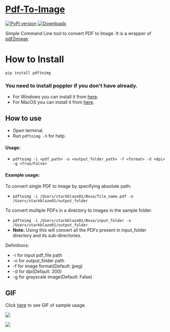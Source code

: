 # [Pdf-To-Image](https://github.com/starkblaze01/Pdf-To-Image)
[![PyPI version](https://badge.fury.io/py/pdftoimg.svg)](https://badge.fury.io/py/pdftoimg) [![Downloads](https://pepy.tech/badge/pdftoimg)](https://pepy.tech/project/pdftoimg)


Simple Command Line tool to convert PDF to Image. It is a wrapper of [pdf2image](https://pypi.org/project/pdf2image/).

# How to Install
`pip install pdftoimg`

### You need to install poppler if you don't have already.
- For Windows you can install it from [here](https://anaconda.org/conda-forge/poppler/files).
- For MacOS you can install it from [here](http://macappstore.org/poppler/).

## How to use
- Open terminal.
- Run `pdftoimg -h` for help.

#### Usage:
- `pdftoimg -i <pdf_path> -o <output_folder_path> -f <format> -d <dpi> -g <True/False>`

#### Example usage:

To convert single PDF to image by specifying absolute path:
- `pdftoimg -i /Users/starkblaze01/Bova/file_name.pdf -o /Users/starkblaze01/output_folder`

To convert multiple PDFs in a directory to images in the sample folder:
- `pdftoimg -i /Users/starkblaze01/Bova/input_folder -o /Users/starkblaze01/output_folder`
- **Note:** Using this will convert all the PDFs present in input_folder directory and its sub-directories.
 
Definitions:
- -i for input pdf_file path
- -o for output_folder path
- -f for image format(Default: jpeg)
- -d for dpi(Default: 200)
- -g for grayscale image(Default: False)

## GIF
Click [here](https://github.com/starkblaze01/Pdf-To-Image/blob/master/GIFs) to see GIF of sample usage.


![](GIFs/pdftoimg.gif)


![](GIFs/Multiple_PDF.gif)